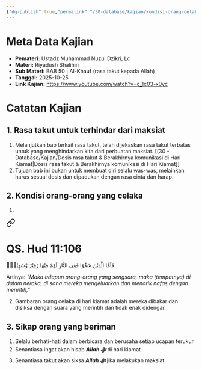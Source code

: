 ```yaml
---
{"dg-publish":true,"permalink":"/30-database/kajian/kondisi-orang-celaka/","tags":["kajian"]}
---
```





# Meta Data Kajian 
<div><ul class="dataview list-view-ul"><li><span><strong>Pemateri:</strong> Ustadz Muhammad Nuzul Dzikri, Lc</span></li><li><span><strong>Materi:</strong> Riyadush Shalihin</span></li><li><span><strong>Sub Materi:</strong> BAB 50 | Al-Khauf (rasa takut kepada Allah)</span></li><li><span><strong>Tanggal:</strong> 2025-10-25</span></li><li><span><strong>Link Kajian:</strong> <a rel="noopener nofollow" class="external-link" href="https://www.youtube.com/watch?v=c_1c03-x0yc" target="_blank">https://www.youtube.com/watch?v=c_1c03-x0yc</a></span></li></ul></div>

# Catatan Kajian
## 1. Rasa takut untuk terhindar dari maksiat
1. Melanjutkan bab terkait rasa takut, telah dijekaskan rasa takut terbatas untuk yang menghindarkan kita dari perbuatan maksiat. [[30 - Database/Kajian/Dosis rasa takut & Berakhirnya komunikasi di Hari Kiamat\|Dosis rasa takut & Berakhirnya komunikasi di Hari Kiamat]]
2. Tujuan bab ini bukan untuk membuat diri selalu was-was, melainkan harus sesuai dosis dan dipadukan dengan rasa cinta dan harap.

## 2. Kondisi orang-orang yang celaka
1. 
<div class="transclusion internal-embed is-loaded"><a class="markdown-embed-link" href="/30-database/al-quran/all-surah/#qs-hud-11-106" aria-label="Open link"><svg xmlns="http://www.w3.org/2000/svg" width="24" height="24" viewBox="0 0 24 24" fill="none" stroke="currentColor" stroke-width="2" stroke-linecap="round" stroke-linejoin="round" class="svg-icon lucide-link"><path d="M10 13a5 5 0 0 0 7.54.54l3-3a5 5 0 0 0-7.07-7.07l-1.72 1.71"></path><path d="M14 11a5 5 0 0 0-7.54-.54l-3 3a5 5 0 0 0 7.07 7.07l1.71-1.71"></path></svg></a><div class="markdown-embed">



# QS. Hud 11:106
فَاَمَّا الَّذِيْنَ شَقُوْا فَفِى النَّارِ لَهُمْ فِيْهَا زَفِيْرٌ وَّشَهِيْقٌۙ  

Artinya: *"Maka adapun orang-orang yang sengsara, maka (tempatnya) di dalam neraka, di sana mereka mengeluarkan dan menarik nafas dengan merintih,"*



</div></div>

2. Gambaran orang celaka di hari kiamat adalah mereka dibakar dan disiksa dengan suara yang merintih dan tidak enak didengar.

## 3. Sikap orang yang beriman
1. Selalu berhati-hati dalam berbicara dan berusaha setiap ucapan terukur
2. Senantiasa ingat akan hisab ***Allah ﷻ*** di hari kiamat
3. Senantiasa takut akan siksa ***Allah ﷻ*** jika melakukan maksiat
 